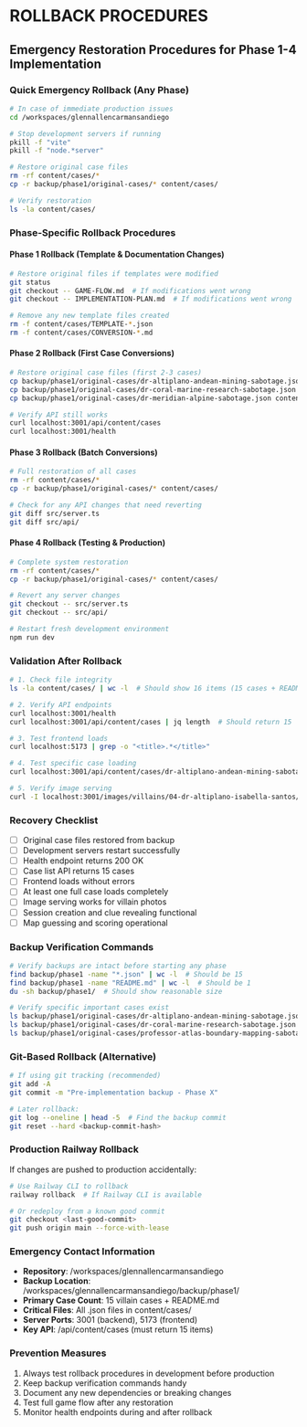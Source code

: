 # ROLLBACK PROCEDURES
## Emergency Restoration Procedures for Phase 1-4 Implementation

### Quick Emergency Rollback (Any Phase)
```bash
# In case of immediate production issues
cd /workspaces/glennallencarmansandiego

# Stop development servers if running
pkill -f "vite"
pkill -f "node.*server"

# Restore original case files
rm -rf content/cases/*
cp -r backup/phase1/original-cases/* content/cases/

# Verify restoration
ls -la content/cases/
```

### Phase-Specific Rollback Procedures

#### Phase 1 Rollback (Template & Documentation Changes)
```bash
# Restore original files if templates were modified
git status
git checkout -- GAME-FLOW.md  # If modifications went wrong
git checkout -- IMPLEMENTATION-PLAN.md  # If modifications went wrong

# Remove any new template files created
rm -f content/cases/TEMPLATE-*.json
rm -f content/cases/CONVERSION-*.md
```

#### Phase 2 Rollback (First Case Conversions)  
```bash
# Restore original case files (first 2-3 cases)
cp backup/phase1/original-cases/dr-altiplano-andean-mining-sabotage.json content/cases/
cp backup/phase1/original-cases/dr-coral-marine-research-sabotage.json content/cases/
cp backup/phase1/original-cases/dr-meridian-alpine-sabotage.json content/cases/

# Verify API still works
curl localhost:3001/api/content/cases
curl localhost:3001/health
```

#### Phase 3 Rollback (Batch Conversions)
```bash
# Full restoration of all cases
rm -rf content/cases/*
cp -r backup/phase1/original-cases/* content/cases/

# Check for any API changes that need reverting
git diff src/server.ts
git diff src/api/
```

#### Phase 4 Rollback (Testing & Production)
```bash
# Complete system restoration
rm -rf content/cases/*
cp -r backup/phase1/original-cases/* content/cases/

# Revert any server changes
git checkout -- src/server.ts
git checkout -- src/api/

# Restart fresh development environment
npm run dev
```

### Validation After Rollback
```bash
# 1. Check file integrity
ls -la content/cases/ | wc -l  # Should show 16 items (15 cases + README)

# 2. Verify API endpoints
curl localhost:3001/health
curl localhost:3001/api/content/cases | jq length  # Should return 15

# 3. Test frontend loads
curl localhost:5173 | grep -o "<title>.*</title>"

# 4. Test specific case loading
curl localhost:3001/api/content/cases/dr-altiplano-andean-mining-sabotage.json | jq .title

# 5. Verify image serving
curl -I localhost:3001/images/villains/04-dr-altiplano-isabella-santos/generated-image-2025-09-25%20(15).png
```

### Recovery Checklist
- [ ] Original case files restored from backup
- [ ] Development servers restart successfully  
- [ ] Health endpoint returns 200 OK
- [ ] Case list API returns 15 cases
- [ ] Frontend loads without errors
- [ ] At least one full case loads completely
- [ ] Image serving works for villain photos
- [ ] Session creation and clue revealing functional
- [ ] Map guessing and scoring operational

### Backup Verification Commands
```bash
# Verify backups are intact before starting any phase
find backup/phase1 -name "*.json" | wc -l  # Should be 15
find backup/phase1 -name "README.md" | wc -l  # Should be 1
du -sh backup/phase1/  # Should show reasonable size

# Verify specific important cases exist
ls backup/phase1/original-cases/dr-altiplano-andean-mining-sabotage.json
ls backup/phase1/original-cases/dr-coral-marine-research-sabotage.json
ls backup/phase1/original-cases/professor-atlas-boundary-mapping-sabotage.json
```

### Git-Based Rollback (Alternative)
```bash
# If using git tracking (recommended)
git add -A
git commit -m "Pre-implementation backup - Phase X"

# Later rollback:
git log --oneline | head -5  # Find the backup commit
git reset --hard <backup-commit-hash>
```

### Production Railway Rollback
If changes are pushed to production accidentally:
```bash
# Use Railway CLI to rollback
railway rollback  # If Railway CLI is available

# Or redeploy from a known good commit
git checkout <last-good-commit>
git push origin main --force-with-lease
```

### Emergency Contact Information
- **Repository**: /workspaces/glennallencarmansandiego  
- **Backup Location**: /workspaces/glennallencarmansandiego/backup/phase1/
- **Primary Case Count**: 15 villain cases + README.md
- **Critical Files**: All .json files in content/cases/
- **Server Ports**: 3001 (backend), 5173 (frontend)
- **Key API**: /api/content/cases (must return 15 items)

### Prevention Measures
1. Always test rollback procedures in development before production
2. Keep backup verification commands handy
3. Document any new dependencies or breaking changes
4. Test full game flow after any restoration
5. Monitor health endpoints during and after rollback
